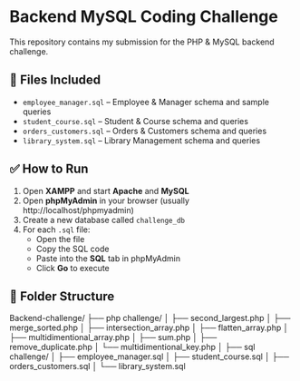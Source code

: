 # Backend MySQL Coding Challenge

This repository contains my submission for the PHP & MySQL backend challenge.

## 📁 Files Included

- `employee_manager.sql` – Employee & Manager schema and sample queries  
- `student_course.sql` – Student & Course schema and queries  
- `orders_customers.sql` – Orders & Customers schema and queries  
- `library_system.sql` – Library Management schema and queries  

## ✅ How to Run

1. Open **XAMPP** and start **Apache** and **MySQL**
2. Open **phpMyAdmin** in your browser (usually http://localhost/phpmyadmin)
3. Create a new database called `challenge_db`
4. For each `.sql` file:
   - Open the file
   - Copy the SQL code
   - Paste into the **SQL** tab in phpMyAdmin
   - Click **Go** to execute

## 🧩 Folder Structure

Backend-challenge/
├── php challenge/
│   ├── second_largest.php
│   ├── merge_sorted.php
│   ├── intersection_array.php
│   ├── flatten_array.php
│   ├── multidimentional_array.php
│   ├── sum.php
│   ├── remove_duplicate.php
│   └── multidimentional_key.php
│
├── sql challenge/
│   ├── employee_manager.sql
│   ├── student_course.sql
│   ├── orders_customers.sql
│   └── library_system.sql
